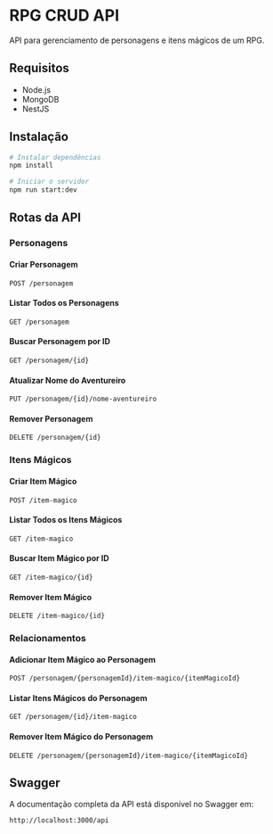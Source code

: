 # RPG CRUD API

API para gerenciamento de personagens e itens mágicos de um RPG.

## Requisitos

- Node.js
- MongoDB
- NestJS

## Instalação

```bash
# Instalar dependências
npm install

# Iniciar o servidor
npm run start:dev
```

## Rotas da API

### Personagens

#### Criar Personagem
```http
POST /personagem
```


#### Listar Todos os Personagens
```http
GET /personagem
```

#### Buscar Personagem por ID
```http
GET /personagem/{id}
```

#### Atualizar Nome do Aventureiro
```http
PUT /personagem/{id}/nome-aventureiro
```


#### Remover Personagem
```http
DELETE /personagem/{id}
```

### Itens Mágicos

#### Criar Item Mágico
```http
POST /item-magico
```



#### Listar Todos os Itens Mágicos
```http
GET /item-magico
```

#### Buscar Item Mágico por ID
```http
GET /item-magico/{id}
```

#### Remover Item Mágico
```http
DELETE /item-magico/{id}
```

### Relacionamentos

#### Adicionar Item Mágico ao Personagem
```http
POST /personagem/{personagemId}/item-magico/{itemMagicoId}
```

#### Listar Itens Mágicos do Personagem
```http
GET /personagem/{id}/item-magico
```

#### Remover Item Mágico do Personagem
```http
DELETE /personagem/{personagemId}/item-magico/{itemMagicoId}
```



## Swagger

A documentação completa da API está disponível no Swagger em:
```
http://localhost:3000/api
``` 

